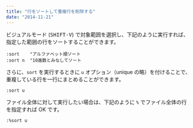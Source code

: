 ```yaml
---
title: "行をソートして重複行を削除する"
date: "2014-11-21"
---
```


ビジュアルモード (<kbd>SHIFT-V</kbd>) で対象範囲を選択し、下記のように実行すれば、指定した範囲の行をソートすることができます。

~~~
:sort    "アルファベット順ソート
:sort n  "10進数とみなしてソート
~~~

さらに、`sort` を実行するときに `u` オプション（unique の略）を付けることで、重複している行を一行にまとめることができます。

~~~
:sort u
~~~

ファイル全体に対して実行したい場合は、下記のように `%` でファイル全体の行を指定すれば OK です。

~~~
:%sort u
~~~

